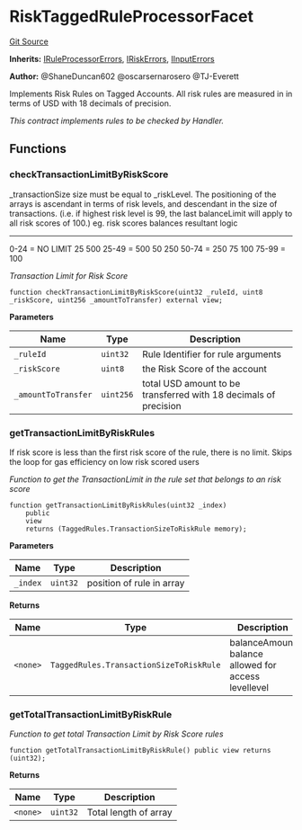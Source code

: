 # RiskTaggedRuleProcessorFacet
[Git Source](https://github.com/thrackle-io/tron/blob/ee06788a23623ed28309de5232eaff934d34a0fe/src/protocol/economic/ruleProcessor/RiskTaggedRuleProcessorFacet.sol)

**Inherits:**
[IRuleProcessorErrors](/src/common/IErrors.sol/interface.IRuleProcessorErrors.md), [IRiskErrors](/src/common/IErrors.sol/interface.IRiskErrors.md), [IInputErrors](/src/common/IErrors.sol/interface.IInputErrors.md)

**Author:**
@ShaneDuncan602 @oscarsernarosero @TJ-Everett

Implements Risk Rules on Tagged Accounts. All risk rules are measured in
in terms of USD with 18 decimals of precision.

*This contract implements rules to be checked by Handler.*


## Functions
### checkTransactionLimitByRiskScore

_transactionSize size must be equal to _riskLevel.
The positioning of the arrays is ascendant in terms of risk levels,
and descendant in the size of transactions. (i.e. if highest risk level is 99, the last balanceLimit
will apply to all risk scores of 100.)
eg.
risk scores      balances         resultant logic
-----------      --------         ---------------
0-24  =   NO LIMIT
25              500            25-49 =   500
50              250            50-74 =   250
75              100            75-99 =   100

*Transaction Limit for Risk Score*


```solidity
function checkTransactionLimitByRiskScore(uint32 _ruleId, uint8 _riskScore, uint256 _amountToTransfer) external view;
```
**Parameters**

|Name|Type|Description|
|----|----|-----------|
|`_ruleId`|`uint32`|Rule Identifier for rule arguments|
|`_riskScore`|`uint8`|the Risk Score of the account|
|`_amountToTransfer`|`uint256`|total USD amount to be transferred with 18 decimals of precision|


### getTransactionLimitByRiskRules

If risk score is less than the first risk score of the rule, there is no limit.
Skips the loop for gas efficiency on low risk scored users

*Function to get the TransactionLimit in the rule set that belongs to an risk score*


```solidity
function getTransactionLimitByRiskRules(uint32 _index)
    public
    view
    returns (TaggedRules.TransactionSizeToRiskRule memory);
```
**Parameters**

|Name|Type|Description|
|----|----|-----------|
|`_index`|`uint32`|position of rule in array|

**Returns**

|Name|Type|Description|
|----|----|-----------|
|`<none>`|`TaggedRules.TransactionSizeToRiskRule`|balanceAmount balance allowed for access levellevel|


### getTotalTransactionLimitByRiskRule

*Function to get total Transaction Limit by Risk Score rules*


```solidity
function getTotalTransactionLimitByRiskRule() public view returns (uint32);
```
**Returns**

|Name|Type|Description|
|----|----|-----------|
|`<none>`|`uint32`|Total length of array|


